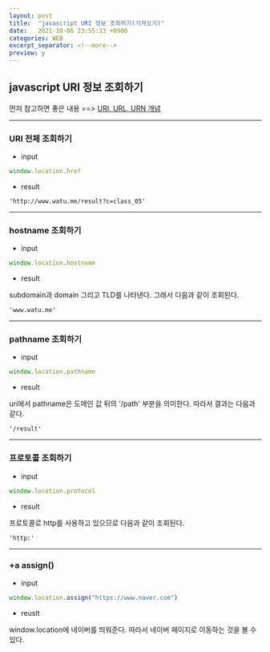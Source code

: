 ```yaml
---
layout: post
title:  "javascript URI 정보 조회하기(가져오기)"
date:   2021-10-06 23:55:33 +0900
categories: WEB
excerpt_separator: <!--more-->
preview: y
---
```


## javascript URI 정보 조회하기

먼저 참고하면 좋은 내용 ==> 
[URI, URL, URN 개념](http://www.watu.me/blog/web/2021/09/26/URI,URL,URN-%EA%B0%9C%EB%85%90.html)

<!--more-->

___
### URI 전체 조회하기 
- input

``` javascript
window.location.href
```

- result

```
'http://www.watu.me/result?c=class_05'
```

___

### hostname 조회하기

- input

```javascript
window.location.hostname
```

- result

subdomain과 domain 그리고 TLD를 나타낸다. 그래서 다음과 같이 조회된다.

```
'www.watu.me'
```

___
### pathname 조회하기

- input

```javascript
window.location.pathname
```

- result

uri에서 pathname은 도메인 값 뒤의 '/path' 부분을 의미한다. 따라서 결과는 다음과 같다.

```
'/result'
```

___
### 프로토콜 조회하기

- input 

```javascript
window.location.protocol
```

- result

프로토콜로 http를 사용하고 있으므로 다음과 같이 조회된다.

```
'http:'
```

___
### +a assign()

- input

```javascript
window.location.assign("https://www.naver.com")
```

- reuslt

window.location에 네이버를 띄워준다.
따라서 네이버 페이지로 이동하는 것을 볼 수 있다.